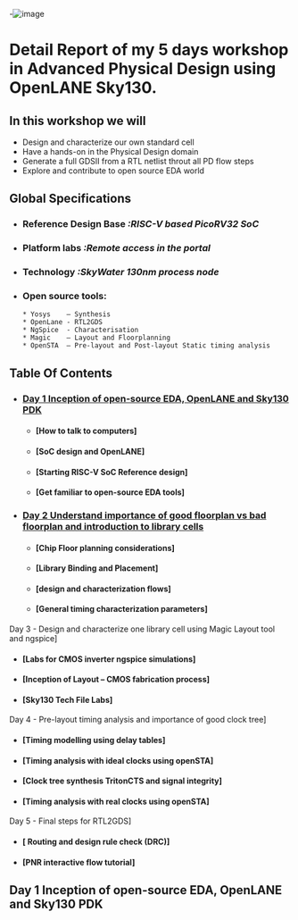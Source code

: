 -![image](https://user-images.githubusercontent.com/100168693/155585079-6da5e370-4b4c-48df-b335-3834255d9ae9.png)

# Detail Report of my 5 days workshop in Advanced Physical Design using OpenLANE Sky130.
## In this workshop we will 

  * Design and characterize our own standard cell 
  * Have a hands-on in the Physical Design domain
  * Generate a full GDSII from a RTL netlist throut all PD flow steps 
  * Explore and contribute to open source EDA world

## Global Specifications 
   * ### Reference Design Base  *:RISC-V based PicoRV32 SoC*  
   * ### Platform labs          *:Remote access in the portal*
 * ### Technology               *:SkyWater 130nm process node*
 * ### Open source tools:
       
       * Yosys    – Synthesis
       * OpenLane - RTL2GDS
       * NgSpice  - Characterisation
       * Magic    – Layout and Floorplanning
       * OpenSTA  – Pre-layout and Post-layout Static timing analysis





## Table Of Contents 
 
* ### [Day 1    Inception of open-source EDA, OpenLANE and Sky130 PDK](https://github.com/Fahr-khadija/Advanced-Physical-Design-using-OpenLANE-Sky130#day-1----Inception-of-open-source-EDA,-OpenLANE-and-Sky130-PDK)
  * #### [How to talk to computers]
  * #### [SoC design and OpenLANE]
  * #### [Starting RISC-V SoC Reference design]
  * #### [Get familiar to open-source EDA tools]
* ### [Day 2    Understand importance of good floorplan vs bad floorplan and introduction to library cells](https://github.com/Fahr-khadija/Advanced-Physical-Design-using-OpenLANE-Sky130#Day-2----Understand-importance-of-good-floorplan-vs-bad-floorplan-and-introduction-to-library-cells)
  * #### [Chip Floor planning considerations]
  * #### [Library Binding and Placement]
  * #### [design and characterization flows]
  * #### [General timing characterization parameters]
Day 3 - Design and characterize one library cell using Magic Layout tool and ngspice]
  * #### [Labs for CMOS inverter ngspice simulations]
  * #### [Inception of Layout – CMOS fabrication process]
  * #### [Sky130 Tech File Labs]
Day 4 - Pre-layout timing analysis and importance of good clock tree]
  * #### [Timing modelling using delay tables]
  * #### [Timing analysis with ideal clocks using openSTA]
  * #### [Clock tree synthesis TritonCTS and signal integrity]
  * #### [Timing analysis with real clocks using openSTA]
Day 5 - Final steps for RTL2GDS]
  * #### [	Routing and design rule check (DRC)]
  * #### [PNR interactive flow tutorial]


## Day 1    Inception of open-source EDA, OpenLANE and Sky130 PDK

